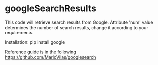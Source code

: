 # googleSearchResults
This code will retrieve search results from Google. Attribute 'num' value determines the number of search results, change it according to your requirements.


Installation:
pip install google


Reference guide is in the following https://github.com/MarioVilas/googlesearch

